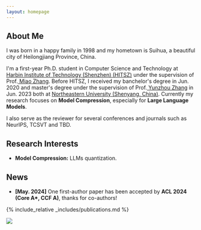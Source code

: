 ```yaml
---
layout: homepage
---
```


## About Me

I was born in a happy family in 1998 and my hometown is Suihua, a beautiful city of Heilongjiang Province, China. 

I'm a first-year Ph.D. student in Computer Science and Technology at <a href="https://www.hitsz.edu.cn/" target="_blank"> Harbin Institute of Technology (Shenzhen) (HITSZ)</a> under the supervision of Prof.<a href="https://miaozhang0525.github.io/" target="_blank"> Miao Zhang</a>. Before HITSZ, I received my banchelor's degree in Jun. 2020 and master's degree under the supervision of Prof.<a href="http://faculty.neu.edu.cn/zhangyunzhou/zh_CN" target="_blank"> Yunzhou Zhang</a> in Jun. 2023 both at <a href="https://neu.edu.cn/" target="_blank"> Northeastern University (Shenyang, China)</a>. Currently my research focuses on **Model Compression**, especially for **Large Language Models**.

I also serve as the reviewer for several conferences and journals such as NeurIPS, TCSVT and TBD.


## Research Interests
- **Model Compression:** LLMs quantization.


## News

- **[May. 2024]** One first-author paper has been accepted by **ACL 2024 (Core A\*, CCF A)**, thanks for co-authors! 

{% include_relative _includes/publications.md %}

<a href="https://clustrmaps.com/site/1c06o"  title="Visit tracker"><img src="//www.clustrmaps.com/map_v2.png?d=Xw--NZSRKxWKpFNRCzRaFKr6Fsm-HBtnFfzD4TfPWY8&cl=ffffff" /></a>
